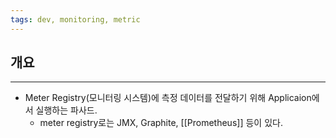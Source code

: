 ```yaml
---
tags: dev, monitoring, metric
---
```

## 개요
---
- Meter Registry(모니터링 시스템)에 측정 데이터를 전달하기 위해 Applicaion에서 실행하는 파사드.
	- meter registry로는 JMX, Graphite, [[Prometheus]] 등이 있다.
